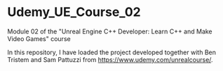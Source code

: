 # Udemy_UE_Course_02
Module 02 of the "Unreal Engine C++ Developer: Learn C++ and Make Video Games" course

In this repository, I have loaded the project developed together with Ben Tristem and Sam Pattuzzi from https://www.udemy.com/unrealcourse/.
